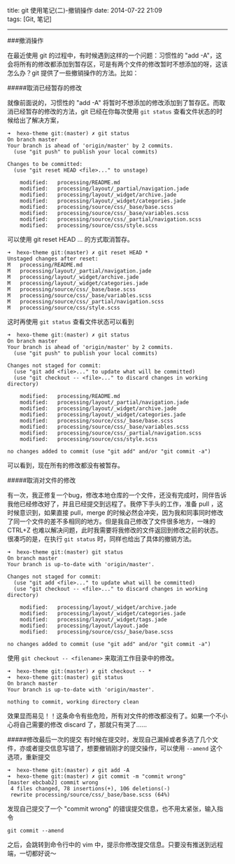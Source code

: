 title: git 使用笔记(二)-撤销操作
date: 2014-07-22 21:09  
tags: [Git, 笔记]

---

###撤消操作

在最近使用 git 的过程中，有时候遇到这样的一个问题：习惯性的 "add -A"，这会将所有的修改都添加到暂存区，可是有两个文件的修改暂时不想添加的呀，这该怎么办？git 提供了一些撤销操作的方法。比如：

#####取消已经暂存的修改

就像前面说的，习惯性的 "add -A" 将暂时不想添加的修改添加到了暂存区。而取消已经暂存的修改的方法，git 已经在你每次使用 `git status` 查看文件状态的时候给出了解决方案，

    ➜  hexo-theme git:(master) ✗ git status
    On branch master
    Your branch is ahead of 'origin/master' by 2 commits.
      (use "git push" to publish your local commits)

    Changes to be committed:
      (use "git reset HEAD <file>..." to unstage)

        modified:   processing/README.md
        modified:   processing/layout/_partial/navigation.jade
        modified:   processing/layout/_widget/archive.jade
        modified:   processing/layout/_widget/categories.jade
        modified:   processing/source/css/_base/base.scss
        modified:   processing/source/css/_base/variables.scss
        modified:   processing/source/css/_partial/navigation.scss
        modified:   processing/source/css/style.scss

可以使用 git reset HEAD <file>... 的方式取消暂存。

    ➜  hexo-theme git:(master) ✗ git reset HEAD *
    Unstaged changes after reset:
    M	processing/README.md
    M	processing/layout/_partial/navigation.jade
    M	processing/layout/_widget/archive.jade
    M	processing/layout/_widget/categories.jade
    M	processing/source/css/_base/base.scss
    M	processing/source/css/_base/variables.scss
    M	processing/source/css/_partial/navigation.scss
    M	processing/source/css/style.scss
    
这时再使用 `git status` 查看文件状态可以看到

    ➜  hexo-theme git:(master) ✗ git status
    On branch master
    Your branch is ahead of 'origin/master' by 2 commits.
      (use "git push" to publish your local commits)

    Changes not staged for commit:
      (use "git add <file>..." to update what will be committed)
      (use "git checkout -- <file>..." to discard changes in working directory)

    	modified:   processing/README.md
    	modified:   processing/layout/_partial/navigation.jade
    	modified:   processing/layout/_widget/archive.jade
    	modified:   processing/layout/_widget/categories.jade
    	modified:   processing/source/css/_base/base.scss
    	modified:   processing/source/css/_base/variables.scss
    	modified:   processing/source/css/_partial/navigation.scss
    	modified:   processing/source/css/style.scss

    no changes added to commit (use "git add" and/or "git commit -a")
    
可以看到，现在所有的修改都没有被暂存。

#####取消对文件的修改

有一次，我正修复一个bug，修改本地仓库的一个文件，还没有完成时，同伴告诉我他已经修改好了，并且已经提交到远程了。我停下手头的工作，准备 pull ，这时候意识到，如果直接 pull，merge 的时候必然会冲突，因为我和同事同时修改了同一个文件的差不多相同的地方。但是我自己修改了文件很多地方，一味的 CTRL+Z 也难以解决问题，此时我需要将我修改的文件返回到修改之前的状态。很凑巧的是，在执行 `git status` 时，同样也给出了具体的撤销方法。

    ➜  hexo-theme git:(master) git status
    On branch master
    Your branch is up-to-date with 'origin/master'.

    Changes not staged for commit:
      (use "git add <file>..." to update what will be committed)
      (use "git checkout -- <file>..." to discard changes in working directory)

	    modified:   processing/layout/_widget/archive.jade
    	modified:   processing/layout/_widget/categories.jade
	    modified:   processing/layout/_widget/tags.jade
    	modified:   processing/layout/layout.jade
	    modified:   processing/source/css/_base/base.scss

    no changes added to commit (use "git add" and/or "git commit -a")

使用 `git checkout -- <filename>` 来取消工作目录中的修改。

    ➜  hexo-theme git:(master) ✗ git checkout -- *
    ➜  hexo-theme git:(master) git status
    On branch master
    Your branch is up-to-date with 'origin/master'.

    nothing to commit, working directory clean

效果显而易见！！这条命令有些危险，所有对文件的修改都没有了。如果一个不小心将自己需要的修改 discard 了，那就只有哭了……

#####修改最后一次的提交
有时候在提交时，发现自己漏掉或者多选了几个文件，亦或者提交信息写错了，想要撤销刚才的提交操作，可以使用 `--amend` 这个选项，重新提交

    ➜  hexo-theme git:(master) ✗ git add -A
    ➜  hexo-theme git:(master) ✗ git commit -m "commit wrong"
    [master ebcbab2] commit wrong
     4 files changed, 78 insertions(+), 106 deletions(-)
     rewrite processing/source/css/_base/base.scss (64%)
     
发现自己提交了一个 "commit wrong" 的错误提交信息，也不用太紧张，输入指令

    git commit --amend 
    
之后，会跳转到命令行中的 vim 中，提示你修改提交信息。只要没有推送到远程端，一切都好说～
